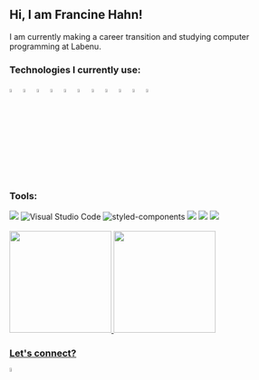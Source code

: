 ## Hi, I am Francine Hahn!
I am currently making a career transition and studying computer programming at Labenu.

### Technologies I currently use:
<div>
  <img src="https://cdn.jsdelivr.net/gh/devicons/devicon/icons/javascript/javascript-original.svg" width="4%"/>
  <img src="https://cdn.jsdelivr.net/gh/devicons/devicon/icons/html5/html5-original.svg" width="4%"/>
  <img src="https://cdn.jsdelivr.net/gh/devicons/devicon/icons/css3/css3-original.svg" width="4%"/>
  <img src="https://cdn.jsdelivr.net/gh/devicons/devicon/icons/react/react-original.svg" width="4%"/>
  <img src="https://cdn.jsdelivr.net/gh/devicons/devicon@v2.15.1/devicon.min.css" width="4%"/>
  <img src="https://cdn.jsdelivr.net/gh/devicons/devicon/icons/jest/jest-plain.svg" width="4%"/>
  <img src="https://cdn.jsdelivr.net/gh/devicons/devicon/icons/nodejs/nodejs-original.svg" width="4%"/>
  <img src="https://cdn.jsdelivr.net/gh/devicons/devicon/icons/typescript/typescript-original.svg" width="4%"/>
  <img src="https://cdn.jsdelivr.net/gh/devicons/devicon/icons/mysql/mysql-original.svg" width="4%"/>
  <img src="https://cdn.jsdelivr.net/gh/devicons/devicon/icons/mongodb/mongodb-original-wordmark.svg" width="4%"/>
  <img src="https://cdn.jsdelivr.net/gh/devicons/devicon/icons/amazonwebservices/amazonwebservices-original.svg" width="4%"/>
</div>

### Tools:
<div>
  <img src="https://img.shields.io/badge/GIT-E44C30?style=for-the-badge&amp;logo=git&amp;logoColor=white"/>
  <img src="https://camo.githubusercontent.com/42ada9cc774b9d2b4cf35691820a881d70657ae42c3a074f00c7e9add6352361/68747470733a2f2f696d672e736869656c64732e696f2f62616467652f56697375616c5f53747564696f5f436f64652d3030373844343f7374796c653d666f722d7468652d6261646765266c6f676f3d76697375616c25323073747564696f253230636f6465266c6f676f436f6c6f723d7768697465" alt="Visual Studio Code"/>
  <img src="https://camo.githubusercontent.com/41326de293d3848e2ab0f29bf1680427128757fe6b586ceddf1097cb4eeb5ff7/68747470733a2f2f696d672e736869656c64732e696f2f62616467652f7374796c65642d2d636f6d706f6e656e74732d4442373039333f7374796c653d666f722d7468652d6261646765266c6f676f3d7374796c65642d636f6d706f6e656e7473266c6f676f436f6c6f723d7768697465" alt="styled-components"/>
  <img src="https://camo.githubusercontent.com/4a1038affbb2653ec140936555b3714ddc322526be8567b489e8423a795dea18/68747470733a2f2f696d672e736869656c64732e696f2f62616467652f4669676d612d4632344531453f7374796c653d666f722d7468652d6261646765266c6f676f3d6669676d61266c6f676f436f6c6f723d7768697465" />
  <img src="https://img.shields.io/badge/Trello-0052CC?style=for-the-badge&amp;logo=trello&amp;logoColor=white" />
  <img src="https://img.shields.io/badge/Postman-FF6C37?style=for-the-badge&amp;logo=Postman&amp;logoColor=white" />
</div>

<br>

<div>
  <a href="https://github.com/francinehahn/francinehahn">
  <img height="180em" src="https://github-readme-stats.vercel.app/api?username=francinehahn&show_icons=true&theme=radical&include_commits=true&count_private=true"/>
  <img height="180em" src="https://github-readme-stats.vercel.app/api/top-langs/?username=francinehahn&layout=compact&langs_count=10&theme=radical"/>
</div>

### Let's connect?
<a href="https://www.linkedin.com/in/francine-hahn/" target="_blank">
  <img src="https://cdn.jsdelivr.net/gh/devicons/devicon/icons/linkedin/linkedin-original.svg" width="4%"/>
</a>


